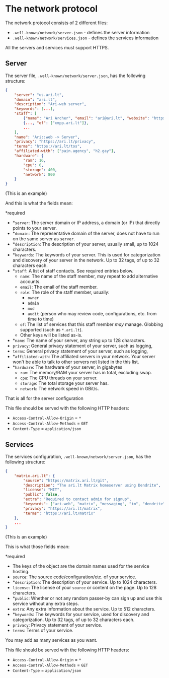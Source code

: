 # The network protocol

The network protocol consists of 2 different files:

-   `.well-known/network/server.json` - defines the server information
-   `.well-known/network/services.json` - defines the services information

All the servers and services must support HTTPS.

## Server

The server file, `.well-known/network/server.json`, has the following structure:

```json
{
    "server": "us.ari.lt",
    "domain": "ari.lt",
    "description": "Ari-web server",
    "keywords": [...],
    "staff": [
        {"name": "Ari Archer", "email": "ari@ari.lt", "website": "https://ari.lt/", "role": "owner", "matrix": "@ari:ari.lt", "xmpp": "ari@ari.lt", "of": ["*"]},
        {..., "of": ["xmpp.ari.lt"]},
        ...
    ],
    "name": "Ari::web -> Server",
    "privacy": "https://ari.lt/privacy",
    "terms": "https://ari.lt/tos",
    "affiliated-with": ["pain.agency", "h2.gay"],
    "hardware": {
        "ram": 16,
        "cpu": 6,
        "storage": 400,
        "network": 800
    }
}
```

(This is an example)

And this is what the fields mean:

\*required

-   \*`server`: The server domain or IP address, a domain (or IP) that directly points to your server.
-   \*`domain`: The representative domain of the server, does not have to run on the same server as `server`.
-   \*`description`: The description of your server, usually small, up to 1024 characters.
-   \*`keywords`: The keywords of your server. This is used for categorization and discovery of your server in the network. Up to 32 tags, of up to 32 characters each.
-   \*`staff`: A list of staff contacts. See required entries below.
    -   `name`: The name of the staff member, may repeat to add alternative accounts.
    -   `email`: The email of the staff member.
    -   `role`: The role of the staff member, usually:
        -   `owner`
        -   `admin`
        -   `mod`
        -   `audit` (person who may review code, configurations, etc. from time to time)
    -   `of`: The list of services that this staff member _may_ manage. Globbing supported (such as `*.ari.lt`).
    -   Other keys will be listed as-is.
-   \*`name`: The name of your server, any string up to 128 characters.
-   `privacy`: General privacy statement of your server, such as logging,
-   `terms`: General privacy statement of your server, such as logging,
-   \*`affiliated-with`: The affiliated servers in your network. Your server won't be able to talk to other servers not listed in the this list.
-   \*`hardware`: The hardware of your server, in gigabytes
    -   `ram`: The memory/RAM your server has in total, excluding swap.
    -   `cpu`: The CPU threads on your server.
    -   `storage`: The total storage your server has.
    -   `network`: The network speed in GBit/s.

That is all for the server configuration

This file should be served with the following HTTP headers:

-   `Access-Control-Allow-Origin` = `*`
-   `Access-Control-Allow-Methods` = `GET`
-   `Content-Type` = `application/json`

## Services

The services configuration, `.well-known/network/server.json`, has the following structure:

```json
{
    "matrix.ari.lt": {
        "source": "https://matrix.ari.lt/git",
        "description": "The ari.lt Matrix homeserver using Dendrite",
        "license": "MIT",
        "public": false,
        "extra": "Required to contact admin for signup",
        "keywords": ["ari-web", "matrix", "messaging", "im", "dendrite"],
        "privacy": "https://ari.lt/matrix",
        "terms": "https://ari.lt/matrix"
    },
    ...
}
```

(This is an example)

This is what those fields mean:

\*required

-   The keys of the object are the domain names used for the service hosting.
-   `source`: The source code/configuration/etc. of your service.
-   \*`description`: The description of your service. Up to 1024 characters.
-   `license`: The license of your `source` or content on the page. Up to 128 characters.
-   \*`public`: Whether or not any random passer-by can sign up and use this service without any extra steps.
-   `extra`: Any extra information about the service. Up to 512 characters.
-   \*`keywords`: The keywords for your service, used for discovery and categorization. Up to 32 tags, of up to 32 characters each.
-   `privacy`: Privacy statement of your service.
-   `terms`: Terms of your service.

You may add as many services as you want.

This file should be served with the following HTTP headers:

-   `Access-Control-Allow-Origin` = `*`
-   `Access-Control-Allow-Methods` = `GET`
-   `Content-Type` = `application/json`
